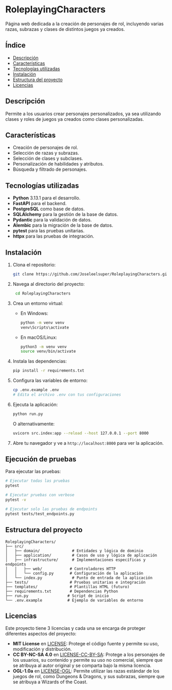 # RoleplayingCharacters

Página web dedicada a la creación de personajes de rol, incluyendo varias razas, subrazas y clases de distintos juegos ya creados.

## Índice
- [Descripción](#descripción)
- [Características](#características)
- [Tecnologías utilizadas](#tecnologías-utilizadas)
- [Instalación](#instalación)
- [Estructura del proyecto](#estructura-del-proyecto)
- [Licencias](#licencias)

## Descripción

Permite a los usuarios crear personajes personalizados, ya sea utilizando clases y roles de juegos ya creados como clases personalizadas.

## Características

- Creación de personajes de rol.
- Selección de razas y subrazas.
- Selección de clases y subclases.
- Personalización de habilidades y atributos.
- Búsqueda y filtrado de personajes.

## Tecnologías utilizadas

- **Python** 3.13.1 para el desarrollo.
- **FastAPI** para el backend.
- **PostgreSQL** como base de datos.
- **SQLAlchemy** para la gestión de la base de datos.
- **Pydantic** para la validación de datos.
- **Alembic** para la migración de la base de datos.
- **pytest** para las pruebas unitarias.
- **httpx** para las pruebas de integración.

## Instalación

1. Clona el repositorio:
   ```bash
   git clone https://github.com/Joseleelsuper/RoleplayingCharacters.git
   ```

2. Navega al directorio del proyecto:
   ```bash
    cd RoleplayingCharacters
    ```

3. Crea un entorno virtual:
    - En Windows:
      ```bash
      python -m venv venv
      venv\Scripts\activate
      ```
    - En macOS/Linux:
      ```bash
      python3 -m venv venv
      source venv/bin/activate
      ```

4. Instala las dependencias:
   ```bash
   pip install -r requirements.txt
   ```

5. Configura las variables de entorno:
   ```bash
   cp .env.example .env
   # Edita el archivo .env con tus configuraciones
   ```

6. Ejecuta la aplicación:
   ```bash
   python run.py
   ```

   O alternativamente:
   ```bash
   uvicorn src.index:app --reload --host 127.0.0.1 --port 8000
   ```

7. Abre tu navegador y ve a `http://localhost:8000` para ver la aplicación.

## Ejecución de pruebas

Para ejecutar las pruebas:

```bash
# Ejecutar todas las pruebas
pytest

# Ejecutar pruebas con verbose
pytest -v

# Ejecutar solo las pruebas de endpoints
pytest tests/test_endpoints.py
```

## Estructura del proyecto

```
RoleplayingCharacters/
├── src/
│   ├── domain/              # Entidades y lógica de dominio
│   ├── application/         # Casos de uso y lógica de aplicación
│   ├── infrastructure/      # Implementaciones específicas y endpoints
│   │   ├── web/            # Controladores HTTP
│   │   └── config.py       # Configuración de la aplicación
│   └── index.py             # Punto de entrada de la aplicación
├── tests/                  # Pruebas unitarias e integración
├── templates/              # Plantillas HTML (futuro)
├── requirements.txt        # Dependencias Python
├── run.py                 # Script de inicio
└── .env.example           # Ejemplo de variables de entorno
```

## Licencias

Este proyecto tiene 3 licencias y cada una se encarga de proteger diferentes aspectos del proyecto:
- **MIT License** en [LICENSE](/LICENSE): Protege el código fuente y permite su uso, modificación y distribución.
- **CC BY-NC-SA 4.0** en [LICENSE-CC-BY-SA](/LICENSE-CC-BY-SA): Protege a los personajes de los usuarios, su contenido y permite su uso no comercial, siempre que se atribuya al autor original y se comparta bajo la misma licencia.
- **OGL-1.0a** en [LICENSE-OGL](/LICENSE-OGL): Permite utilizar las razas estándar de los juegos de rol, como Dungeons & Dragons, y sus subrazas, siempre que se atribuya a Wizards of the Coast.

